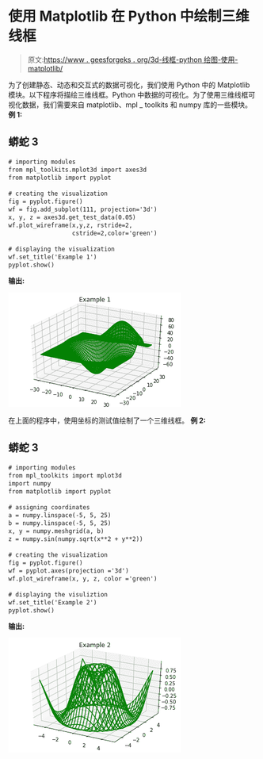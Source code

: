 # 使用 Matplotlib 在 Python 中绘制三维线框

> 原文:[https://www . geesforgeks . org/3d-线框-python 绘图-使用-matplotlib/](https://www.geeksforgeeks.org/3d-wireframe-plotting-in-python-using-matplotlib/)

为了创建静态、动态和交互式的数据可视化，我们使用 Python 中的 Matplotlib 模块。以下程序将描绘三维线框。Python 中数据的可视化。为了使用三维线框可视化数据，我们需要来自 matplotlib、mpl _ toolkits 和 numpy 库的一些模块。
**例 1:**

## 蟒蛇 3

```
# importing modules
from mpl_toolkits.mplot3d import axes3d
from matplotlib import pyplot

# creating the visualization
fig = pyplot.figure()
wf = fig.add_subplot(111, projection='3d')
x, y, z = axes3d.get_test_data(0.05)
wf.plot_wireframe(x,y,z, rstride=2,
                  cstride=2,color='green')

# displaying the visualization
wf.set_title('Example 1')
pyplot.show()
```

**输出:**

![](img/134a59c146ab0acbcfb426ba07bc04d8.png)

在上面的程序中，使用坐标的测试值绘制了一个三维线框。
**例 2:**

## 蟒蛇 3

```
# importing modules
from mpl_toolkits import mplot3d
import numpy
from matplotlib import pyplot

# assigning coordinates   
a = numpy.linspace(-5, 5, 25)
b = numpy.linspace(-5, 5, 25)
x, y = numpy.meshgrid(a, b)
z = numpy.sin(numpy.sqrt(x**2 + y**2))

# creating the visualization
fig = pyplot.figure()
wf = pyplot.axes(projection ='3d')
wf.plot_wireframe(x, y, z, color ='green')

# displaying the visuliztion
wf.set_title('Example 2')
pyplot.show()
```

**输出:**

![](img/77033f681a65e759eebbfd1e7224da79.png)